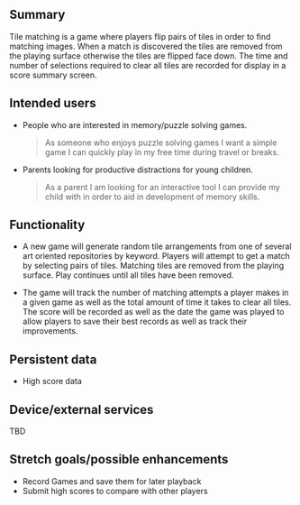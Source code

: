 ## Summary
Tile matching is a game where players flip pairs of tiles in order to find matching images. When a match is discovered the tiles are removed from the playing surface otherwise the tiles are flipped face down. The time and number of selections required to clear all tiles are recorded for display in a score summary screen.
## Intended users
* People who are interested in memory/puzzle solving games.
  > As someone who enjoys puzzle solving games I want a simple game I can quickly play in my free time during travel or breaks.
* Parents looking for productive distractions for young children.  
  > As a parent I am looking for an interactive tool I can provide my child with in order to aid in development of memory skills.

## Functionality

* A new game will generate random tile arrangements from one of several art oriented repositories by keyword. Players will attempt to get a match by selecting pairs of tiles. Matching tiles are removed from the playing surface. Play continues until all tiles have been removed.


* The game will track the number of matching attempts a player makes in a given game as well as the total amount of time it takes to clear all tiles. The score will be recorded as well as the date the game was played to allow players to save their best records as well as track their improvements.

## Persistent data
* High score data

## Device/external services
TBD

## Stretch goals/possible enhancements
* Record Games and save them for later playback
* Submit high scores to compare with other players